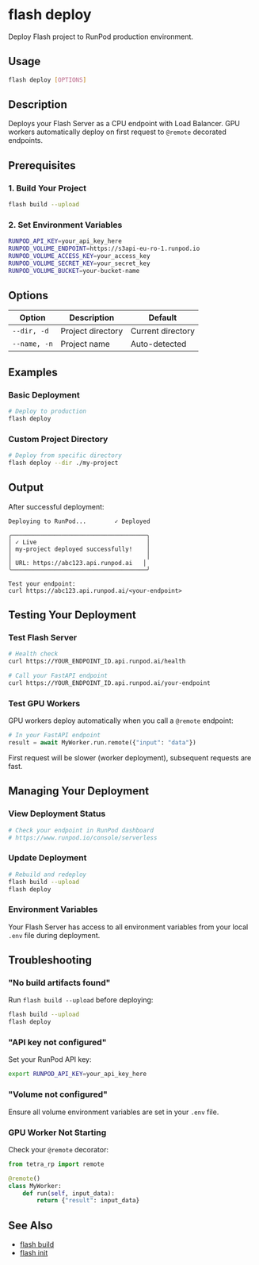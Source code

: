 # flash deploy

Deploy Flash project to RunPod production environment.

## Usage

```bash
flash deploy [OPTIONS]
```

## Description

Deploys your Flash Server as a CPU endpoint with Load Balancer. GPU workers automatically deploy on first request to `@remote` decorated endpoints.

## Prerequisites

### 1. Build Your Project

```bash
flash build --upload
```

### 2. Set Environment Variables

```bash
RUNPOD_API_KEY=your_api_key_here
RUNPOD_VOLUME_ENDPOINT=https://s3api-eu-ro-1.runpod.io
RUNPOD_VOLUME_ACCESS_KEY=your_access_key
RUNPOD_VOLUME_SECRET_KEY=your_secret_key
RUNPOD_VOLUME_BUCKET=your-bucket-name
```

## Options

| Option | Description | Default |
|--------|-------------|---------|
| `--dir, -d` | Project directory | Current directory |
| `--name, -n` | Project name | Auto-detected |

## Examples

### Basic Deployment

```bash
# Deploy to production
flash deploy
```

### Custom Project Directory

```bash
# Deploy from specific directory
flash deploy --dir ./my-project
```

## Output

After successful deployment:

```
Deploying to RunPod...        ✓ Deployed

╭──────────────────────────────────────╮
│ ✓ Live                               │
│ my-project deployed successfully!    │
│                                      │
│ URL: https://abc123.api.runpod.ai   │
╰──────────────────────────────────────╯

Test your endpoint:
curl https://abc123.api.runpod.ai/<your-endpoint>
```

## Testing Your Deployment

### Test Flash Server

```bash
# Health check
curl https://YOUR_ENDPOINT_ID.api.runpod.ai/health

# Call your FastAPI endpoint
curl https://YOUR_ENDPOINT_ID.api.runpod.ai/your-endpoint
```

### Test GPU Workers

GPU workers deploy automatically when you call a `@remote` endpoint:

```python
# In your FastAPI endpoint
result = await MyWorker.run.remote({"input": "data"})
```

First request will be slower (worker deployment), subsequent requests are fast.

## Managing Your Deployment

### View Deployment Status

```bash
# Check your endpoint in RunPod dashboard
# https://www.runpod.io/console/serverless
```

### Update Deployment

```bash
# Rebuild and redeploy
flash build --upload
flash deploy
```

### Environment Variables

Your Flash Server has access to all environment variables from your local `.env` file during deployment.

## Troubleshooting

### "No build artifacts found"

Run `flash build --upload` before deploying:

```bash
flash build --upload
flash deploy
```

### "API key not configured"

Set your RunPod API key:

```bash
export RUNPOD_API_KEY=your_api_key_here
```

### "Volume not configured"

Ensure all volume environment variables are set in your `.env` file.

### GPU Worker Not Starting

Check your `@remote` decorator:

```python
from tetra_rp import remote

@remote()
class MyWorker:
    def run(self, input_data):
        return {"result": input_data}
```

## See Also

- [flash build](./flash-build.md)
- [flash init](./flash-init.md)
